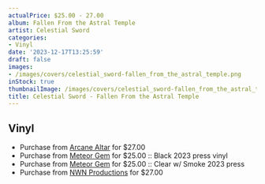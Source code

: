```yaml
---
actualPrice: $25.00 - 27.00
album: Fallen From the Astral Temple
artist: Celestial Sword
categories:
- Vinyl
date: '2023-12-17T13:25:59'
draft: false
images:
- /images/covers/celestial_sword-fallen_from_the_astral_temple.png
inStock: true
thumbnailImage: /images/covers/celestial_sword-fallen_from_the_astral_temple-thumb.png
title: Celestial Sword - Fallen From the Astral Temple
---
```


## Vinyl
* Purchase from [Arcane Altar](https://arcanealtar.bigcartel.com/product/celestial-sword-fallen-from-the-astral-temple-12-lp) for $27.00
* Purchase from [Meteor Gem](https://meteor-gem.com/products/celestial-sword-fallen-from-the-astral-temple-lp) for $25.00 :: Black 2023 press vinyl
* Purchase from [Meteor Gem](https://meteor-gem.com/products/celestial-sword-fallen-from-the-astral-temple-lp) for $25.00 :: Clear w/ Smoke 2023 press
* Purchase from [NWN Productions](http://shop.nwnprod.com/index.php?route=product/product&path=75&product_id=41049&sort=pd.name&order=ASC) for $27.00
